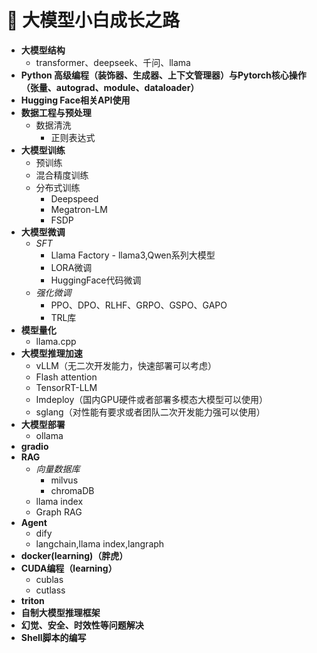 # 🚀 大模型小白成长之路

- **大模型结构**
  - transformer、deepseek、千问、llama
- **Python 高级编程（装饰器、生成器、上下文管理器）与Pytorch核心操作（张量、autograd、module、dataloader）**
- **Hugging Face相关API使用**
- **数据工程与预处理**
  - 数据清洗
    - 正则表达式
- **大模型训练**
  - 预训练
  - 混合精度训练
  - 分布式训练
    - Deepspeed  
    - Megatron-LM
    - FSDP
- **大模型微调**
  - *SFT*
    - Llama Factory - llama3,Qwen系列大模型
    - LORA微调
    - HuggingFace代码微调
  - *强化微调*
    - PPO、DPO、RLHF、GRPO、GSPO、GAPO
    - TRL库
- **模型量化**
  - llama.cpp
- **大模型推理加速**
  - vLLM（无二次开发能力，快速部署可以考虑）
  - Flash attention
  - TensorRT-LLM
  - Imdeploy（国内GPU硬件或者部署多模态大模型可以使用）
  - sglang（对性能有要求或者团队二次开发能力强可以使用）
- **大模型部署**
  - ollama
- **gradio**
- **RAG**
  - *向量数据库*
    - milvus
    - chromaDB
  - llama index
  - Graph RAG
- **Agent**
  - dify
  - langchain,llama index,langraph
- **docker(learning)（胖虎）**
- **CUDA编程（learning）**
  - cublas
  - cutlass
- **triton**
- **自制大模型推理框架**
- **幻觉、安全、时效性等问题解决**
- **Shell脚本的编写**
